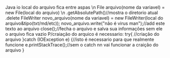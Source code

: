Java io
local do arquivo fica entre aspas \n
File arquivo(nome da variavel) = new File(local do arquivo) \n
.getAbsolutePath()//mostra o diretorio atual
.delete 
FileWriter novo_arquivo(nome da variavel) = new FileWriter(local do arquivo&tipo(txt/md/etc));
novo_arquivo.write("não é virus man");//add este texto ao arquivo
close();//fecha o arquivo e salva sua informações sem ele o arquivo fica vazio
P/craiação do arquico é necessario:
try{ //criação do arquivo
}catch (IOException e) {//isto é necessario para que realmente funcione
            e.printStackTrace();//sem o catch nn vai funcionar a craição do arquivo
        }

